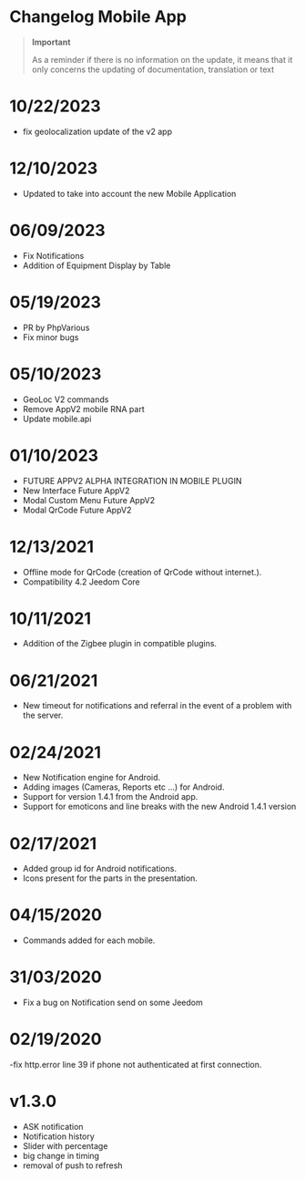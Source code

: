 # Changelog Mobile App

>**Important**
>
>As a reminder if there is no information on the update, it means that it only concerns the updating of documentation, translation or text


# 10/22/2023

- fix geolocalization update of the v2 app
  
# 12/10/2023

- Updated to take into account the new Mobile Application


# 06/09/2023

- Fix Notifications
- Addition of Equipment Display by Table

# 05/19/2023

- PR by PhpVarious
- Fix minor bugs


# 05/10/2023

- GeoLoc V2 commands
- Remove AppV2 mobile RNA part
- Update mobile.api


# 01/10/2023

- FUTURE APPV2 ALPHA INTEGRATION IN MOBILE PLUGIN
- New Interface Future AppV2
- Modal Custom Menu Future AppV2
- Modal QrCode Future AppV2

# 12/13/2021

- Offline mode for QrCode (creation of QrCode without internet.).
- Compatibility 4.2 Jeedom Core

# 10/11/2021

- Addition of the Zigbee plugin in compatible plugins.

# 06/21/2021

- New timeout for notifications and referral in the event of a problem with the server.

# 02/24/2021

- New Notification engine for Android.
- Adding images (Cameras, Reports etc ...) for Android.
- Support for version 1.4.1 from the Android app.
- Support for emoticons and line breaks with the new Android 1.4.1 version

# 02/17/2021

- Added group id for Android notifications.
- Icons present for the parts in the presentation.

# 04/15/2020

- Commands added for each mobile.

# 31/03/2020

- Fix a bug on Notification send on some Jeedom

# 02/19/2020

-fix http.error line 39 if phone not authenticated at first connection.

# v1.3.0

- ASK notification
- Notification history
- Slider with percentage
- big change in timing
- removal of push to refresh

